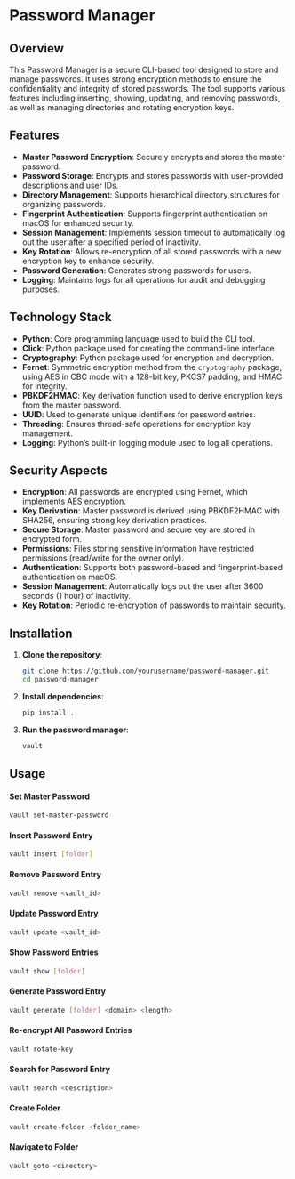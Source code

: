 # Password Manager

## Overview

This Password Manager is a secure CLI-based tool designed to store and manage passwords. It uses strong encryption methods to ensure the confidentiality and integrity of stored passwords. The tool supports various features including inserting, showing, updating, and removing passwords, as well as managing directories and rotating encryption keys.

## Features

- **Master Password Encryption**: Securely encrypts and stores the master password.
- **Password Storage**: Encrypts and stores passwords with user-provided descriptions and user IDs.
- **Directory Management**: Supports hierarchical directory structures for organizing passwords.
- **Fingerprint Authentication**: Supports fingerprint authentication on macOS for enhanced security.
- **Session Management**: Implements session timeout to automatically log out the user after a specified period of inactivity.
- **Key Rotation**: Allows re-encryption of all stored passwords with a new encryption key to enhance security.
- **Password Generation**: Generates strong passwords for users.
- **Logging**: Maintains logs for all operations for audit and debugging purposes.

## Technology Stack

- **Python**: Core programming language used to build the CLI tool.
- **Click**: Python package used for creating the command-line interface.
- **Cryptography**: Python package used for encryption and decryption.
- **Fernet**: Symmetric encryption method from the `cryptography` package, using AES in CBC mode with a 128-bit key, PKCS7 padding, and HMAC for integrity.
- **PBKDF2HMAC**: Key derivation function used to derive encryption keys from the master password.
- **UUID**: Used to generate unique identifiers for password entries.
- **Threading**: Ensures thread-safe operations for encryption key management.
- **Logging**: Python’s built-in logging module used to log all operations.

## Security Aspects

- **Encryption**: All passwords are encrypted using Fernet, which implements AES encryption.
- **Key Derivation**: Master password is derived using PBKDF2HMAC with SHA256, ensuring strong key derivation practices.
- **Secure Storage**: Master password and secure key are stored in encrypted form.
- **Permissions**: Files storing sensitive information have restricted permissions (read/write for the owner only).
- **Authentication**: Supports both password-based and fingerprint-based authentication on macOS.
- **Session Management**: Automatically logs out the user after 3600 seconds (1 hour) of inactivity.
- **Key Rotation**: Periodic re-encryption of passwords to maintain security.

## Installation

1. **Clone the repository**:

   ```bash
   git clone https://github.com/yourusername/password-manager.git
   cd password-manager
   ```

2. **Install dependencies**:

   ```bash
   pip install .
   ```

3. **Run the password manager**:
   ```bash
   vault
   ```

## Usage

#### Set Master Password

```bash
vault set-master-password
```

#### Insert Password Entry

```bash
vault insert [folder]
```

#### Remove Password Entry

```bash
vault remove <vault_id>
```

#### Update Password Entry

```bash
vault update <vault_id>
```

#### Show Password Entries

```bash
vault show [folder]
```

#### Generate Password Entry

```bash
vault generate [folder] <domain> <length>
```

#### Re-encrypt All Password Entries

```bash
vault rotate-key
```

#### Search for Password Entry

```bash
vault search <description>
```

#### Create Folder

```bash
vault create-folder <folder_name>
```

#### Navigate to Folder

```bash
vault goto <directory>
```
